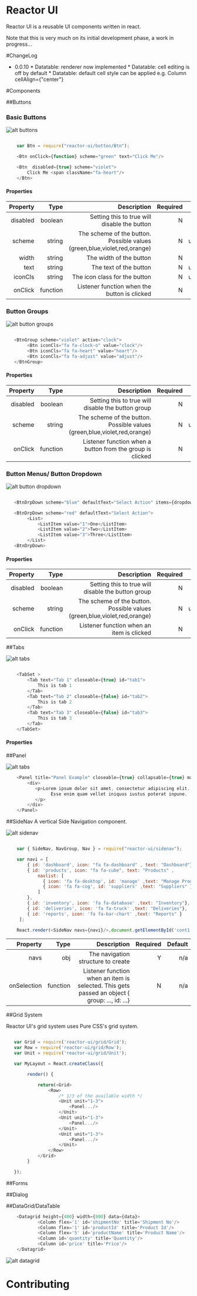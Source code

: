 Reactor UI
=========

Reactor UI is a reusable UI components written in react.

Note that this is very much on its initial development phase, a work in progress...

#ChangeLog

* 0.0.10
      * Datatable: renderer now implemented
      * Datatable: cell editing is off by default
      * Datatable: default cell style can be applied e.g. Column cellAlign={"center"}  


#Components

##Buttons

### Basic Buttons

![alt buttons](https://raw.githubusercontent.com/wmira/reactor-ui/master/ss/buttons.png)

```javascript

    var Btn = require("reactor-ui/button/Btn");

    <Btn onClick={function} scheme="green" text="Click Me"/>

    <Btn  disabled={true} scheme="violet">
        Click Me <span className="fa-heart"/>
    </Btn>

```

#### Properties

| Property     | Type | Description   | Required  | Default  |
| ------------:|------:|-------------:| ---------:|---------:|
| disabled      | boolean | Setting this to true will disable the button | N | false |
| scheme       | string | The scheme of the button. Possible values (green,blue,violet,red,orange)  | N | undefined/null |
| width        | string | The width of the button  |  N |  auto |
| text         | string | The text of the button | N | undefined/null |
| iconCls      | string | The icon class for the button | N | undefined/null |
| onClick      | function | Listener function when the button is clicked | N


### Button Groups

![alt button groups](https://raw.githubusercontent.com/wmira/reactor-ui/master/ss/buttongroups.png)

```javascript

   <BtnGroup scheme="violet" active="clock">
        <Btn iconCls="fa fa-clock-o" value="clock"/>
        <Btn iconCls="fa fa-heart" value="heart"/>
        <Btn iconCls="fa fa-adjust" value="adjust"/>
   </BtnGroup>

```


#### Properties

| Property     | Type | Description   | Required  | Default  |
| ------------:|------:|-------------:| ---------:|---------:|
| disabled      | boolean | Setting this to true will disable the button group | N | false |
| scheme       | string | The scheme of the button. Possible values (green,blue,violet,red,orange)  | N | undefined/null |
| onClick      | function | Listener function when a button from the group is clicked | N | |


### Button Menus/ Button Dropdown

![alt button dropdown](https://raw.githubusercontent.com/wmira/reactor-ui/master/ss/buttondropdown.png)

```javascript

   <BtnDrpDown scheme="blue" defaultText="Select Action" items={dropdownList}/>

   <BtnDrpDown scheme="red" defaultText="Select Action">
        <List>
            <ListItem value="1">One</ListItem>
            <ListItem value="2">Two</ListItem>
            <ListItem value="3">Three</ListItem>
        </List>
   <BtnDrpDown>

```

#### Properties

| Property     | Type | Description   | Required  | Default  |
| ------------:|------:|-------------:| ---------:|---------:|
| disabled      | boolean | Setting this to true will disable the button group | N | false |
| scheme       | string | The scheme of the button. Possible values (green,blue,violet,red,orange)  | N | undefined/null |
| onClick      | function | Listener function when an item is clicked | N | |


##Tabs

![alt tabs](https://raw.githubusercontent.com/wmira/reactor-ui/master/ss/tabs.png)

```javascript

    <TabSet >
        <Tab text="Tab 1" closeable={true} id="tab1">
            This is tab 1
        </Tab>
        <Tab text="Tab 2" closeable={false} id="tab2">
            This is tab 2
        </Tab>
        <Tab text="Tab 3" closeable={false} id="tab3">
            This is tab 3
        </Tab>
    </TabSet>

```
#### Properties


##Panel

![alt tabs](https://raw.githubusercontent.com/wmira/reactor-ui/master/ss/panels.png)

```javascript
    <Panel title="Panel Example" closeable={true} collapsable={true} maxHeight="150px">
        <div>
           <p>Lorem ipsum dolor sit amet, consectetur adipiscing elit.
                 Esse enim quam vellet iniquus iustus poterat inpune.
           </p>
        </div>
    </Panel>
```

##SideNav
    A vertical Side Navigation component.

![alt sidenav](https://raw.githubusercontent.com/wmira/reactor-ui/master/ss/sidenav.png)

```javascript

    var { SideNav, NavGroup, Nav } = require("reactor-ui/sidenav");

    var navi = [
        { id: 'dashboard', icon: "fa fa-dashboard" , text: "Dashboard"},
        { id: 'products', icon: "fa fa-cube", text: "Products" ,
            navlist: [
              { icon: 'fa fa-desktop', id: 'manage' ,text: "Manage Product" },
              { icon: 'fa fa-cog', id: 'suppliers' ,text: "Suppliers" }
            ]
        },
        { id: 'inventory', icon: 'fa fa-database' ,text: "Inventory"},
        { id: 'deliveries', icon: 'fa fa-truck' ,text: "Deliveries"},
        { id: 'reports', icon: 'fa fa-bar-chart' ,text: "Reports" }
     ];

    React.render(<SideNav navs={navi}/>,document.getElementById('cont1'));

```

| Property     | Type | Description   | Required  | Default  |
| ------------:|------:|-------------:| ---------:|---------:|
| navs        | obj | The navigation structure  to create | Y | n/a |
| onSelection      | function | Listener function when an item is selected. This gets passed an object { group: ..., id: ...} | N | n/a |

##Grid System

Reactor UI's grid system uses Pure CSS's grid system.

```javascript

   var Grid = require('reactor-ui/grid/Grid');
   var Row = require('reactor-ui/grid/Row');
   var Unit = require('reactor-ui/grid/Unit');

   var MyLayout = React.createClass({

        render() {

            return(<Grid>
                <Row>
                    /* 1/3 of the available width */
                    <Unit unit="1-3">
                        <Panel.../>
                    </Unit>
                    <Unit unit="1-3">
                        <Panel.../>
                    </Unit>
                    <Unit unit="1-3">
                        <Panel.../>
                    </Unit>
                </Row>
            </Grid>
        }

   });


```

##Forms

##Dialog

##DataGrid/DataTable

```javascript
    <Datagrid height={400} width={800} data={data}>
            <Column flex='1' id='shipmentNo' title='Shipment No'/>
            <Column flex='1' id='productId' title='Product Id'/>
            <Column flex='5' id='productName' title='Product Name'/>
            <Column id='quantity' title='Quantity'/>
            <Column id='price' title='Price'/>
    </Datagrid>
```
![alt datagrid](https://raw.githubusercontent.com/wmira/reactor-ui/master/ss/datagrid.png)

# Contributing
